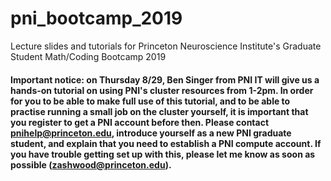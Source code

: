 # pni_bootcamp_2019
Lecture slides and tutorials for Princeton Neuroscience Institute's Graduate Student Math/Coding Bootcamp 2019

#### Important notice: on Thursday 8/29, Ben Singer from PNI IT will give us a hands-on tutorial on using PNI's cluster resources from 1-2pm.  In order for you to be able to make full use of this tutorial, and to be able to practise running a small job on the cluster yourself, it is important that you register to get a PNI account before then.  Please contact pnihelp@princeton.edu, introduce yourself as a new PNI graduate student, and explain that you need to establish a PNI compute account.  If you have trouble getting set up with this, please let me know as soon as possible (zashwood@princeton.edu).  
